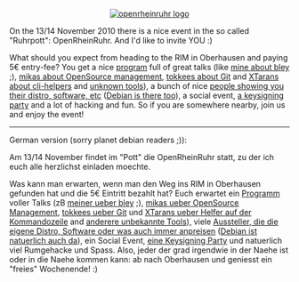 <html><body><p style="text-align: center;"><a href="https://openrheinruhr.de/"><img src="https://history.openrheinruhr.de/images/Logo_128x128.png" alt="openrheinruhr logo"></a></p>

On the 13/14 November 2010 there is a nice event in the so called "Ruhrpott": OpenRheinRuhr. And I'd like to invite YOU :)

What should you expect from heading to the RIM in Oberhausen and paying 5€ entry-fee? You get a nice <a href="http://programm.openrheinruhr.de/2010/">program</a> full of great talks (like <a href="http://programm.openrheinruhr.de/2010/events/28.de.html">mine about bley</a> ;), <a href="http://programm.openrheinruhr.de/2010/events/48.de.html">mikas about OpenSource management</a>, <a href="http://programm.openrheinruhr.de/2010/events/65.de.html">tokkees about Git</a> and <a href="http://programm.openrheinruhr.de/2010/events/55.de.html">XTarans about cli-helpers</a> and <a href="http://programm.openrheinruhr.de/2010/events/47.de.html">unknown tools</a>), a bunch of nice <a href="http://openrheinruhr.de/aussteller.html">people showing you their distro, software, etc</a> (<a href="http://wiki.debian.org/DebianEventsDe/2010/OpenRheinRuhr">Debian is there too</a>), a social event, <a href="http://ksp.openrheinruhr.de/">a keysigning party</a> and a lot of hacking and fun. So if you are somewhere nearby, join us and enjoy the event!

<hr>German version (sorry planet debian readers ;)):

Am 13/14 November findet im "Pott" die OpenRheinRuhr statt, zu der ich euch alle herzlichst einladen moechte.

Was kann man erwarten, wenn man den Weg ins RIM in Oberhausen gefunden hat und die 5€ Eintritt bezahlt hat? Euch erwartet ein <a href="http://programm.openrheinruhr.de/2010/">Programm</a> voller Talks (zB <a href="http://programm.openrheinruhr.de/2010/events/28.de.html">meiner ueber bley</a> ;), <a href="http://programm.openrheinruhr.de/2010/events/48.de.html">mikas ueber OpenSource Management</a>, <a href="http://programm.openrheinruhr.de/2010/events/65.de.html">tokkees ueber Git</a> und <a href="http://programm.openrheinruhr.de/2010/events/55.de.html">XTarans ueber Helfer auf der Kommandozeile</a> and <a href="http://programm.openrheinruhr.de/2010/events/47.de.html">anderere unbekannte Tools</a>), viele <a href="http://openrheinruhr.de/aussteller.html">Aussteller, die die eigene Distro, Software oder was auch immer anpreisen</a> (<a href="http://wiki.debian.org/DebianEventsDe/2010/OpenRheinRuhr">Debian ist natuerlich auch da</a>), ein Social Event, <a href="http://ksp.openrheinruhr.de/">eine Keysigning Party</a> und natuerlich viel Rumgehacke und Spass. Also, jeder der grad irgendwie in der Naehe ist oder in die Naehe kommen kann: ab nach Oberhausen und geniesst ein "freies" Wochenende! :)</body></html>
